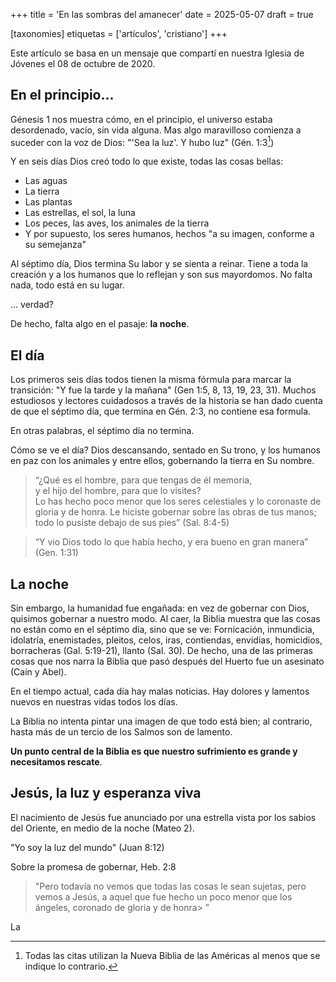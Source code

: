 +++
title = 'En las sombras del amanecer'
date = 2025-05-07
draft = true

[taxonomies]
etiquetas = ['artículos', 'cristiano']
+++

Este artículo se basa en un mensaje que compartí en nuestra Iglesia de Jóvenes el 08 de octubre de 2020.

## En el principio...
Génesis 1 nos muestra cómo, en el principio, el universo estaba desordenado, vacío,
sin vida alguna.
Mas algo maravilloso comienza a suceder con la voz de Dios:
"'Sea la luz'.
Y hubo luz" (Gén. 1:3[^1])

Y en seis días Dios creó todo lo que existe, todas las cosas bellas:
- Las aguas
- La tierra
- Las plantas
- Las estrellas, el sol, la luna
- Los peces, las aves, los animales de la tierra
- Y por supuesto, los seres humanos, hechos
"a su imagen, conforme a su semejanza"

Al séptimo día, Dios termina Su labor y se sienta a reinar.
Tiene a toda la creación y a los humanos que lo reflejan
y son sus mayordomos.
No falta nada, todo está en su lugar.

... verdad?

De hecho, falta algo en el pasaje:
**la noche**.

## El día
Los primeros seis días todos tienen la misma fórmula para marcar la transición:
"Y fue la tarde y la mañana" (Gen 1:5, 8, 13, 19, 23, 31).
Muchos estudiosos y lectores cuidadosos a través de la historia
se han dado cuenta de que el séptimo día,
que termina en Gén. 2:3, no contiene esa formula.

En otras palabras, el séptimo día no termina.

Cómo se ve el día? 
Dios descansando, sentado en Su trono,
y los humanos en paz con los animales y entre ellos,
gobernando la tierra en Su nombre. 

> “¿Qué es el hombre, para que tengas de él memoria,<br>
> y el hijo del hombre, para que lo visites?<br>
> Lo has hecho poco menor que los seres celestiales y lo coronaste de gloria y de honra.
> Le hiciste gobernar sobre las obras de tus manos; todo lo pusiste debajo de sus pies” (Sal. 8:4-5)

>  “Y vio Dios todo lo que había hecho, y era bueno en gran manera” (Gen. 1:31)

## La noche
Sin embargo, la humanidad fue engañada:
en vez de gobernar con Dios, quisimos gobernar a nuestro modo.
Al caer, la Biblia muestra que las cosas no están como en el séptimo día,
sino que se ve:
Fornicación, inmundicia, idolatría, enemistades,
pleitos, celos, iras, contiendas,
envidias, homicidios, borracheras (Gal. 5:19-21),
llanto (Sal. 30).
De hecho, una de las primeras cosas que nos narra la Biblia
que pasó después del Huerto fue un asesinato (Caín y Abel).

En el tiempo actual,
cada día hay malas noticias.
Hay dolores y lamentos nuevos en nuestras vidas todos los días.

La Biblia no intenta pintar una imagen de que todo está bien;
al contrario, hasta más de un tercio
de los Salmos son de lamento.

**Un punto central de la Biblia es que nuestro sufrimiento es grande
y necesitamos rescate**.

## Jesús, la luz y esperanza viva
El nacimiento de Jesús fue anunciado por una estrella
vista por los sabios del Oriente, en medio de la noche (Mateo 2). 

"Yo soy la luz del mundo" (Juan 8:12)

Sobre la promesa de gobernar, Heb. 2:8
> "Pero todavía no vemos que todas las cosas le sean sujetas,
> pero vemos a Jesús, a aquel que fue hecho un poco menor que los ángeles,
> coronado de gloria y de honra> ”

La 

[^1]: Todas las citas utilizan la Nueva Biblia de las Américas al menos que se indique lo contrario.

